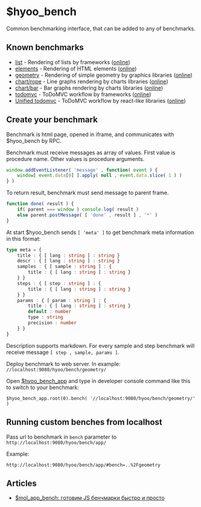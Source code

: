 # $hyoo_bench

Common benchmarking interface, that can be added to any of benchmarks.

## Known benchmarks

* [list](list) - Rendering of lists by frameworks ([online](http://bench.hyoo.ru/list/#bench=list/sort=fill/sample=angularjs~mol~native-dom~react~native-html))
* [elements](elements) - Rendering of HTML elements ([online](http://bench.hyoo.ru/elements/#sample=audio~button~details~div~fieldset~hr~img~input~keygen~marquee~meter~object~optgroup~q~select~style~textarea~video#sort=fill#))
* [geometry](geometry) - Rendering of simple geometry by graphics libraries ([online](http://bench.hyoo.ru/geometry/#sort=render#))
* [chart/rope](chart/rope) - Line graphs rendering by charts libraries ([online](http://bench.hyoo.ru/chart/rope/#sort=fill/sample=hcharts~mol))
* [chart/bar](chart/bar) - Bar graphs rendering by charts libraries ([online](http://bench.hyoo.ru/chart/bar/#sort=fill/sample=hcharts~mol))
* [todomvc](https://github.com/hyoo-ru/todomvc/tree/master/benchmark) - ToDoMVC workflow by frameworks ([online](https://hyoo-ru.github.io/todomvc/benchmark/#sample=angular2%7Eangularjs%7Eknockoutjs%7Emol%7Epolymer%7Ereact-alt%7Evanillajs%7Evue#sort=fill#))
* [Unified todomvc](https://github.com/zerkalica/utb) - ToDoMVC workflow by react-like libraries ([online](https://zerkalica.github.io/utb/benchmark/#sample=inferno-lom_atom~inferno-mobx~inferno-raw~inferno-reactive-di~preact-lom_atom~preact-mobx~preact-raw~preact-reactive-di~react-lom_atom~react-mobx~react-raw~react-reactive-di/sort=fill))

## Create your benchmark

Benchmark is html page, opened in iframe, and communicates with $hyoo_bench by RPC.
 
Benchmark must receive messages as array of values. First value is procedure name. Other values is procedure arguments.

```js
window.addEventListener( 'message' , function( event ) {
	window[ event.data[0] ].apply( null , event.data.slice( 1 ) )
} )
```

To return result, benchmark must send message to parent frame.

```js
function done( result ) {
	if( parent === window ) console.log( result )
	else parent.postMessage( [ 'done' , result ] , '*' )
}
```

At start $hyoo_bench sends ```[ 'meta' ]``` to get benchmark meta information in this format:

```ts
type meta = {
	title : { [ lang : string ] : string }
	descr : { [ lang : string ] : string }
	samples : { [ sample : string ] : {
		title : { [ lang : string ] : string }
	} }
	steps : { [ step : string ] : { 
		title : { [ lang : string ] : string }
	} }
	params : { [ param : string ] : {
		title : { [ lang : string ] : string }
		default : number
		type : string
		precision : number 
	} }
}
```

Description supports markdown. For every sample and step benchmark will receive message ```[ step , sample, params ]```.

Deploy benchmark to web server. In example: ```//localhost:9080/hyoo/bench/geometry/```

Open [$hyoo_bench_app](http://bench.hyoo.ru/) and type in developer console command like this to switch to your benchmark:

```
$hyoo_bench_app.root(0).bench( '//localhost:9080/hyoo/bench/geometry/' )
```

## Running custom benches from localhost

Pass url to benchmark in `bench` parameter to `http://localhost:9080/hyoo/bench/app/`

Example:

```
http://localhost:9080/hyoo/bench/app/#bench=..%2Fgeometry
```

## Articles

- [$mol_app_bench: готовим JS бенчмарки быстро и просто](https://habrahabr.ru/post/322162/)

